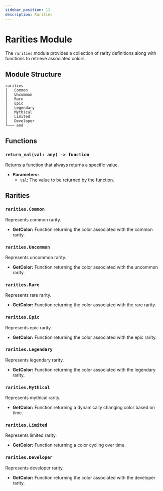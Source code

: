 ```yaml
---
sidebar_position: 11
description: Rarities
---
```


# Rarities Module

The `rarities` module provides a collection of rarity definitions along with functions to retrieve associated colors.

## Module Structure

```
rarities
│   Common
│   Uncommon
│   Rare
│   Epic
│   Legendary
│   Mythical
│   Limited
│   Developer
└─── end
```

## Functions

### `return_val(val: any) -> function`
Returns a function that always returns a specific value.
- **Parameters:**
  - `val`: The value to be returned by the function.

## Rarities

### `rarities.Common`
Represents common rarity.
- **GetColor:** Function returning the color associated with the common rarity.

### `rarities.Uncommon`
Represents uncommon rarity.
- **GetColor:** Function returning the color associated with the uncommon rarity.

### `rarities.Rare`
Represents rare rarity.
- **GetColor:** Function returning the color associated with the rare rarity.

### `rarities.Epic`
Represents epic rarity.
- **GetColor:** Function returning the color associated with the epic rarity.

### `rarities.Legendary`
Represents legendary rarity.
- **GetColor:** Function returning the color associated with the legendary rarity.

### `rarities.Mythical`
Represents mythical rarity.
- **GetColor:** Function returning a dynamically changing color based on time.

### `rarities.Limited`
Represents limited rarity.
- **GetColor:** Function returning a color cycling over time.

### `rarities.Developer`
Represents developer rarity.
- **GetColor:** Function returning the color associated with the developer rarity.